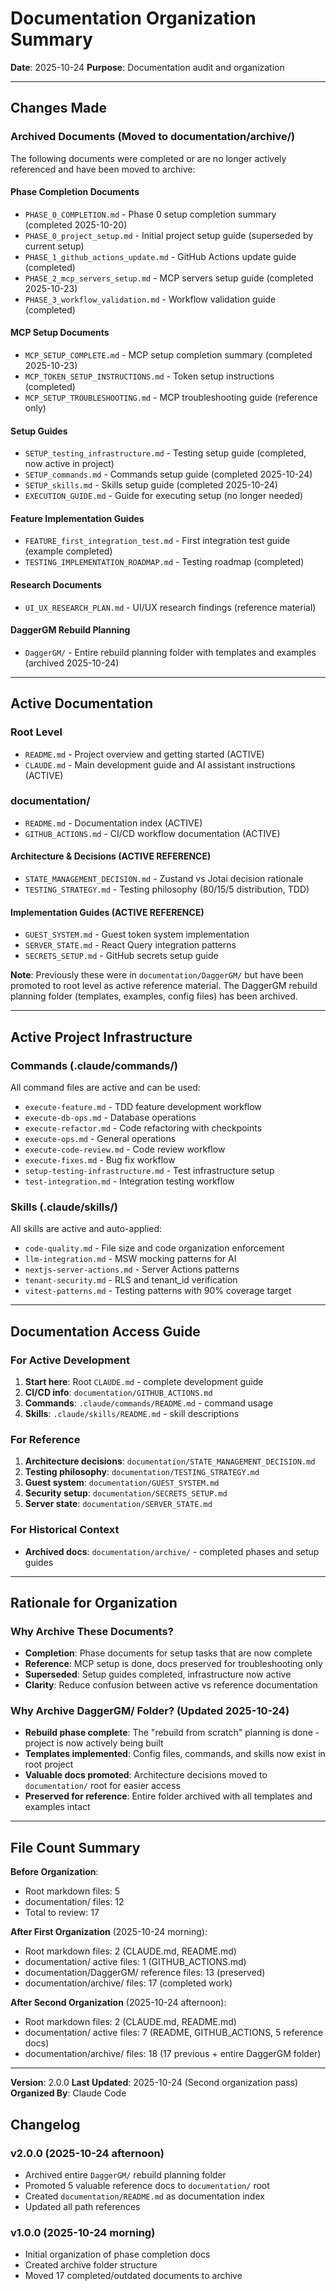 # Documentation Organization Summary

**Date**: 2025-10-24
**Purpose**: Documentation audit and organization

---

## Changes Made

### Archived Documents (Moved to documentation/archive/)

The following documents were completed or are no longer actively referenced and have been moved to archive:

#### Phase Completion Documents

- `PHASE_0_COMPLETION.md` - Phase 0 setup completion summary (completed 2025-10-20)
- `PHASE_0_project_setup.md` - Initial project setup guide (superseded by current setup)
- `PHASE_1_github_actions_update.md` - GitHub Actions update guide (completed)
- `PHASE_2_mcp_servers_setup.md` - MCP servers setup guide (completed 2025-10-23)
- `PHASE_3_workflow_validation.md` - Workflow validation guide (completed)

#### MCP Setup Documents

- `MCP_SETUP_COMPLETE.md` - MCP setup completion summary (completed 2025-10-23)
- `MCP_TOKEN_SETUP_INSTRUCTIONS.md` - Token setup instructions (completed)
- `MCP_SETUP_TROUBLESHOOTING.md` - MCP troubleshooting guide (reference only)

#### Setup Guides

- `SETUP_testing_infrastructure.md` - Testing setup guide (completed, now active in project)
- `SETUP_commands.md` - Commands setup guide (completed 2025-10-24)
- `SETUP_skills.md` - Skills setup guide (completed 2025-10-24)
- `EXECUTION_GUIDE.md` - Guide for executing setup (no longer needed)

#### Feature Implementation Guides

- `FEATURE_first_integration_test.md` - First integration test guide (example completed)
- `TESTING_IMPLEMENTATION_ROADMAP.md` - Testing roadmap (completed)

#### Research Documents

- `UI_UX_RESEARCH_PLAN.md` - UI/UX research findings (reference material)

#### DaggerGM Rebuild Planning

- `DaggerGM/` - Entire rebuild planning folder with templates and examples (archived 2025-10-24)

---

## Active Documentation

### Root Level

- `README.md` - Project overview and getting started (ACTIVE)
- `CLAUDE.md` - Main development guide and AI assistant instructions (ACTIVE)

### documentation/

- `README.md` - Documentation index (ACTIVE)
- `GITHUB_ACTIONS.md` - CI/CD workflow documentation (ACTIVE)

#### Architecture & Decisions (ACTIVE REFERENCE)

- `STATE_MANAGEMENT_DECISION.md` - Zustand vs Jotai decision rationale
- `TESTING_STRATEGY.md` - Testing philosophy (80/15/5 distribution, TDD)

#### Implementation Guides (ACTIVE REFERENCE)

- `GUEST_SYSTEM.md` - Guest token system implementation
- `SERVER_STATE.md` - React Query integration patterns
- `SECRETS_SETUP.md` - GitHub secrets setup guide

**Note**: Previously these were in `documentation/DaggerGM/` but have been promoted to root level as active reference material. The DaggerGM rebuild planning folder (templates, examples, config files) has been archived.

---

## Active Project Infrastructure

### Commands (.claude/commands/)

All command files are active and can be used:

- `execute-feature.md` - TDD feature development workflow
- `execute-db-ops.md` - Database operations
- `execute-refactor.md` - Code refactoring with checkpoints
- `execute-ops.md` - General operations
- `execute-code-review.md` - Code review workflow
- `execute-fixes.md` - Bug fix workflow
- `setup-testing-infrastructure.md` - Test infrastructure setup
- `test-integration.md` - Integration testing workflow

### Skills (.claude/skills/)

All skills are active and auto-applied:

- `code-quality.md` - File size and code organization enforcement
- `llm-integration.md` - MSW mocking patterns for AI
- `nextjs-server-actions.md` - Server Actions patterns
- `tenant-security.md` - RLS and tenant_id verification
- `vitest-patterns.md` - Testing patterns with 90% coverage target

---

## Documentation Access Guide

### For Active Development

1. **Start here**: Root `CLAUDE.md` - complete development guide
2. **CI/CD info**: `documentation/GITHUB_ACTIONS.md`
3. **Commands**: `.claude/commands/README.md` - command usage
4. **Skills**: `.claude/skills/README.md` - skill descriptions

### For Reference

1. **Architecture decisions**: `documentation/STATE_MANAGEMENT_DECISION.md`
2. **Testing philosophy**: `documentation/TESTING_STRATEGY.md`
3. **Guest system**: `documentation/GUEST_SYSTEM.md`
4. **Security setup**: `documentation/SECRETS_SETUP.md`
5. **Server state**: `documentation/SERVER_STATE.md`

### For Historical Context

- **Archived docs**: `documentation/archive/` - completed phases and setup guides

---

## Rationale for Organization

### Why Archive These Documents?

- **Completion**: Phase documents for setup tasks that are now complete
- **Reference**: MCP setup is done, docs preserved for troubleshooting only
- **Superseded**: Setup guides completed, infrastructure now active
- **Clarity**: Reduce confusion between active vs reference documentation

### Why Archive DaggerGM/ Folder? (Updated 2025-10-24)

- **Rebuild phase complete**: The "rebuild from scratch" planning is done - project is now actively being built
- **Templates implemented**: Config files, commands, and skills now exist in root project
- **Valuable docs promoted**: Architecture decisions moved to `documentation/` root for easier access
- **Preserved for reference**: Entire folder archived with all templates and examples intact

---

## File Count Summary

**Before Organization**:

- Root markdown files: 5
- documentation/ files: 12
- Total to review: 17

**After First Organization** (2025-10-24 morning):

- Root markdown files: 2 (CLAUDE.md, README.md)
- documentation/ active files: 1 (GITHUB_ACTIONS.md)
- documentation/DaggerGM/ reference files: 13 (preserved)
- documentation/archive/ files: 17 (completed work)

**After Second Organization** (2025-10-24 afternoon):

- Root markdown files: 2 (CLAUDE.md, README.md)
- documentation/ active files: 7 (README, GITHUB_ACTIONS, 5 reference docs)
- documentation/archive/ files: 18 (17 previous + entire DaggerGM folder)

---

**Version**: 2.0.0
**Last Updated**: 2025-10-24 (Second organization pass)
**Organized By**: Claude Code

## Changelog

### v2.0.0 (2025-10-24 afternoon)

- Archived entire `DaggerGM/` rebuild planning folder
- Promoted 5 valuable reference docs to `documentation/` root
- Created `documentation/README.md` as documentation index
- Updated all path references

### v1.0.0 (2025-10-24 morning)

- Initial organization of phase completion docs
- Created archive folder structure
- Moved 17 completed/outdated documents to archive
